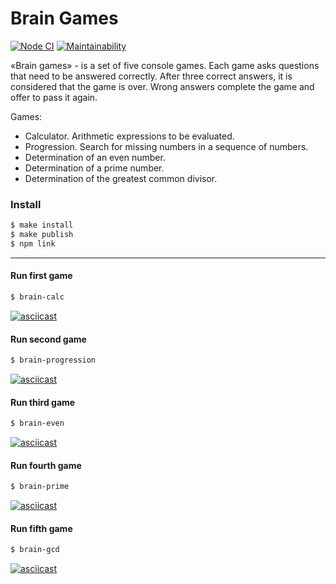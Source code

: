# Brain Games

[![Node CI](https://github.com/katada93/frontend-project-lvl1/workflows/Node%20CI/badge.svg)](https://github.com/katada93/frontend-project-lvl1/actions)
[![Maintainability](https://api.codeclimate.com/v1/badges/26cbbfa60403953c8cf4/maintainability)](https://codeclimate.com/github/katada93/frontend-project-lvl1/maintainability)


«Brain games» - is a set of five console games. Each game asks questions that need to be answered correctly. After three correct answers, it is considered that the game is over. Wrong answers complete the game and offer to pass it again.
 

Games:
* Calculator. Arithmetic expressions to be evaluated.
* Progression. Search for missing numbers in a sequence of numbers.
* Determination of an even number.
* Determination of a prime number.
* Determination of the greatest common divisor.

### Install
```bash
$ make install
$ make publish
$ npm link
```

---

#### Run first game
```bash
$ brain-calc
```
[![asciicast](https://asciinema.org/a/eMwigIo246j2T9nRtTTeyAV9W.svg)](https://asciinema.org/a/eMwigIo246j2T9nRtTTeyAV9W)

#### Run second game
```bash
$ brain-progression
```
[![asciicast](https://asciinema.org/a/4vy3HFQFle0T9PR2XH1PvpffD.svg)](https://asciinema.org/a/4vy3HFQFle0T9PR2XH1PvpffD)

#### Run third game
```bash
$ brain-even
```
[![asciicast](https://asciinema.org/a/h0beei5eMUpdyazN1d8HRhdsC.svg)](https://asciinema.org/a/h0beei5eMUpdyazN1d8HRhdsC)

#### Run fourth game
```bash
$ brain-prime
```
[![asciicast](https://asciinema.org/a/lJBT5J3CY3Tx5KQL0XyrbNIvu.svg)](https://asciinema.org/a/lJBT5J3CY3Tx5KQL0XyrbNIvu)


#### Run fifth game
```bash
$ brain-gcd
```
[![asciicast](https://asciinema.org/a/vlonvn2m17uoQZmDSS1MgmAiA.svg)](https://asciinema.org/a/vlonvn2m17uoQZmDSS1MgmAiA)
